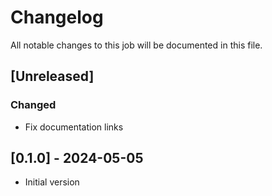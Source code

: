 # Changelog

All notable changes to this job will be documented in this file.

## [Unreleased]

### Changed

* Fix documentation links

## [0.1.0] - 2024-05-05

* Initial version
